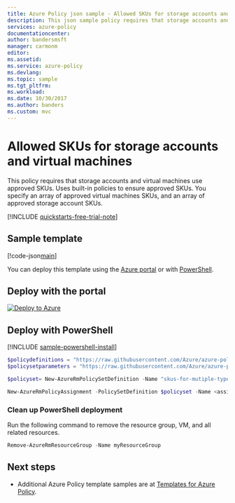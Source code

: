 ```yaml
---
title: Azure Policy json sample - Allowed SKUs for storage accounts and virtual machines | Microsoft Docs
description: This json sample policy requires that storage accounts and virtual machines use approved SKUs.
services: azure-policy
documentationcenter:
author: bandersmsft
manager: carmonm
editor:
ms.assetid:
ms.service: azure-policy
ms.devlang:
ms.topic: sample
ms.tgt_pltfrm:
ms.workload:
ms.date: 10/30/2017
ms.author: banders
ms.custom: mvc
---
```


# Allowed SKUs for storage accounts and virtual machines

This policy requires that storage accounts and virtual machines use approved SKUs. Uses built-in policies to ensure approved SKUs. You specify an array of approved virtual machines SKUs, and an array of approved storage account SKUs.

[!INCLUDE [quickstarts-free-trial-note](../../../includes/quickstarts-free-trial-note.md)]

## Sample template

[!code-json[main](../../../policy-templates/samples/PolicyInitiatives/skus-for-mutiple-types/azurepolicyset.json "Allowed SKUs for Storage Accounts and Virtual Machines")]

You can deploy this template using the [Azure portal](#deploy-with-the-portal) or with [PowerShell](#deploy-with-powershell).

## Deploy with the portal

[![Deploy to Azure](http://azuredeploy.net/deploybutton.png)](https://aka.ms/getpolicy)

## Deploy with PowerShell

[!INCLUDE [sample-powershell-install](../../../includes/sample-powershell-install-no-ssh.md)]

```powershell
$policydefinitions = "https://raw.githubusercontent.com/Azure/azure-policy/master/samples/PolicyInitiatives/skus-for-mutiple-types/azurepolicyset.definitions.json"
$policysetparameters = "https://raw.githubusercontent.com/Azure/azure-policy/master/samples/PolicyInitiatives/skus-for-mutiple-types/azurepolicyset.parameters.json"

$policyset= New-AzureRmPolicySetDefinition -Name "skus-for-mutiple-types" -DisplayName "Allowed SKUs for Storage Accounts and Virtual Machines" -Description "This policy allows you to speficy what skus are allowed for storage accounts and virtual machines" -PolicyDefinition $policydefinitions -Parameter $policysetparameters

New-AzureRmPolicyAssignment -PolicySetDefinition $policyset -Name <assignmentname> -Scope <scope>  -LISTOFALLOWEDSKUS_1 <VM SKUs> -LISTOFALLOWEDSKUS_2 <Storage Account SKUs >  -Sku @{"Name"="A1";"Tier"="Standard"}
```

### Clean up PowerShell deployment

Run the following command to remove the resource group, VM, and all related resources.

```powershell
Remove-AzureRmResourceGroup -Name myResourceGroup
```

## Next steps

- Additional Azure Policy template samples are at [Templates for Azure Policy](../json-samples.md).
